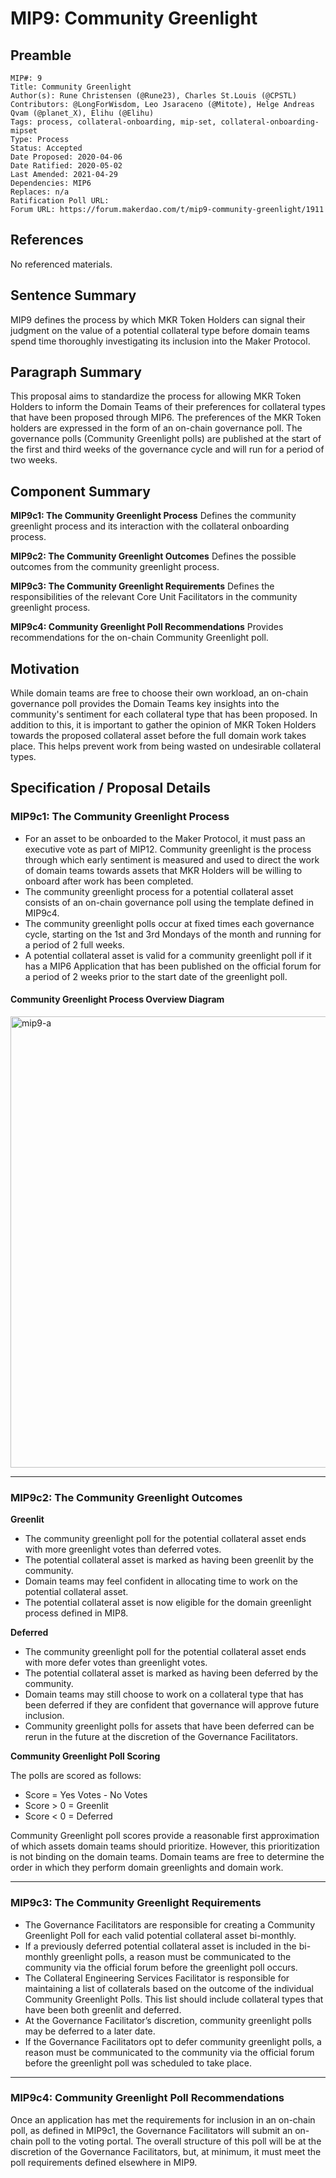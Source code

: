 # MIP9: Community Greenlight

## Preamble

```
MIP#: 9
Title: Community Greenlight
Author(s): Rune Christensen (@Rune23), Charles St.Louis (@CPSTL)
Contributors: @LongForWisdom, Leo Jsaraceno (@Mitote), Helge Andreas Qvam (@planet_X), Elihu (@Elihu)
Tags: process, collateral-onboarding, mip-set, collateral-onboarding-mipset
Type: Process
Status: Accepted
Date Proposed: 2020-04-06
Date Ratified: 2020-05-02
Last Amended: 2021-04-29
Dependencies: MIP6
Replaces: n/a
Ratification Poll URL:
Forum URL: https://forum.makerdao.com/t/mip9-community-greenlight/1911
```

## References

No referenced materials.

## Sentence Summary

MIP9 defines the process by which MKR Token Holders can signal their judgment on the value of a potential collateral type before domain teams spend time thoroughly investigating its inclusion into the Maker Protocol.

## Paragraph Summary

This proposal aims to standardize the process for allowing MKR Token Holders to inform the Domain Teams of their preferences for collateral types that have been proposed through MIP6. The preferences of the MKR Token holders are expressed in the form of an on-chain governance poll. The governance polls (Community Greenlight polls) are published at the start of the first and third weeks of the governance cycle and will run for a period of two weeks.

## Component Summary

**MIP9c1: The Community Greenlight Process**
Defines the community greenlight process and its interaction with the collateral onboarding process.

**MIP9c2: The Community Greenlight Outcomes**
Defines the possible outcomes from the community greenlight process.

**MIP9c3: The Community Greenlight Requirements**
Defines the responsibilities of the relevant Core Unit Facilitators in the community greenlight process.

**MIP9c4: Community Greenlight Poll Recommendations**
Provides recommendations for the on-chain Community Greenlight poll.

## Motivation

While domain teams are free to choose their own workload, an on-chain governance poll provides the Domain Teams key insights into the community's sentiment for each collateral type that has been proposed. In addition to this, it is important to gather the opinion of MKR Token Holders towards the proposed collateral asset before the full domain work takes place. This helps prevent work from being wasted on undesirable collateral types.

## Specification / Proposal Details

### MIP9c1: The Community Greenlight Process

- For an asset to be onboarded to the Maker Protocol, it must pass an executive vote as part of MIP12. Community greenlight is the process through which early sentiment is measured and used to direct the work of domain teams towards assets that MKR Holders will be willing to onboard after work has been completed.
- The community greenlight process for a potential collateral asset consists of an on-chain governance poll using the template defined in MIP9c4.
- The community greenlight polls occur at fixed times each governance cycle, starting on the 1st and 3rd Mondays of the month and running for a period of 2 full weeks.
- A potential collateral asset is valid for a community greenlight poll if it has a MIP6 Application that has been published on the official forum for a period of 2 weeks prior to the start date of the greenlight poll.

#### Community Greenlight Process Overview Diagram

<img width="722" alt="mip9-a" src="https://user-images.githubusercontent.com/32653033/83067877-65367500-a035-11ea-9fb9-acefca9ec366.png">

---

### MIP9c2: The Community Greenlight Outcomes

**Greenlit**

- The community greenlight poll for the potential collateral asset ends with more greenlight votes than deferred votes.
- The potential collateral asset is marked as having been greenlit by the community.
- Domain teams may feel confident in allocating time to work on the potential collateral asset.
- The potential collateral asset is now eligible for the domain greenlight process defined in MIP8.

**Deferred**

- The community greenlight poll for the potential collateral asset ends with more defer votes than greenlight votes.
- The potential collateral asset is marked as having been deferred by the community.
- Domain teams may still choose to work on a collateral type that has been deferred if they are confident that governance will approve future inclusion.
- Community greenlight polls for assets that have been deferred can be rerun in the future at the discretion of the Governance Facilitators.

**Community Greenlight Poll Scoring**

The polls are scored as follows:

- Score = Yes Votes - No Votes
- Score > 0 = Greenlit
- Score < 0 = Deferred

Community Greenlight poll scores provide a reasonable first approximation of which assets domain teams should prioritize. However, this prioritization is not binding on the domain teams. Domain teams are free to determine the order in which they perform domain greenlights and domain work.

---

### MIP9c3: The Community Greenlight Requirements

- The Governance Facilitators are responsible for creating a Community Greenlight Poll for each valid potential collateral asset bi-monthly.
- If a previously deferred potential collateral asset is included in the bi-monthly greenlight polls, a reason must be communicated to the community via the official forum before the greenlight poll occurs.
- The Collateral Engineering Services Facilitator is responsible for maintaining a list of collaterals based on the outcome of the individual Community Greenlight Polls. This list should include collateral types that have been both greenlit and deferred.
- At the Governance Facilitator’s discretion, community greenlight polls may be deferred to a later date.
- If the Governance Facilitators opt to defer community greenlight polls, a reason must be communicated to the community via the official forum before the greenlight poll was scheduled to take place.

---

### MIP9c4: Community Greenlight Poll Recommendations

Once an application has met the requirements for inclusion in an on-chain poll, as defined in MIP9c1, the Governance Facilitators will submit an on-chain poll to the voting portal. The overall structure of this poll will be at the discretion of the Governance Facilitators, but, at minimum, it must meet the poll requirements defined elsewhere in MIP9.
